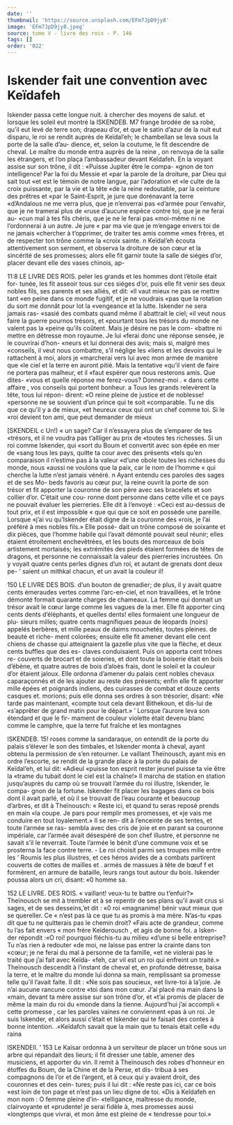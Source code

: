 ```yaml
---
date: ''
thumbnail: 'https://source.unsplash.com/EFm7JpD9jy8'
image: 'EFm7JpD9jy8.jpeg'
source: tome V - livre des rois - P. 146
tags: []
order: '022'
---
```


# Iskender fait une convention avec Keïdafeh

Iskender passa cette longue nuit. à chercher des moyens de salut. et lorsque les soleil eut montré la
lSKENDEB. M7 frange brodée de sa robe, qu’il eut levé de terre son;
drapeau d’or, et que le satin d’azur de la nuit eut disparu, le roi se rendit auprès de Keïdal’eh; le chambellan se leva sous la porte de la salle d’au- dience, et, selon la coutume, le fit descendre de cheval. Le maître du monde entra auprès de la reine ,
on renvoya de la salle les étrangers, et l’on plaça
l’ambassadeur devant Keîdafeh. En la voyant assise
sur son trône, il dit : «Puisse Jupiter être le compa-
«gnon de ton intelligence! Par la foi du Messie et
«par la parole de la droiture, par Dieu qui sait tout
«et est le témoin de notre langue, par l’adoration et
«le culte de la croix puissante, par la vie et la tête
«de la reine redoutable, par la ceinture des prêtres et
«par le Saint-Esprit, je jure que dorénavant la terre
«d’Andalous ne me verra plus, que je n’enverrai pas
«d’armée pour l’envahir, que je ne tramerai plus de
«ruse d’aucune espèce contre toi, que je ne ferai au-
«cun mal à tes fils chéris, que je ne le ferai pas
«moi-même ni ne l’ordonnerai à un autre. Je jure
« par ma vie que je m’engage envers toi de ne jamais
«chercher à t’opprimer, de traiter tes amis comme
«mes frères, et de respecter ton trône comme la «croix sainte. n
Keïdal’eh écouta attentivement son serment, et
observa la droiture de son cœur et la sincérité de ses
promesses; alors elle fit garnir toute la salle de siéges d’or, placer devant elle des vases chinois, ap-

11:8 LE LIVRE DES ROIS.
peler les grands et les hommes dont l’étoile était for-
tunée, les fit asseoir tous sur ces siéges d’or, puis
elle fit venir ses deux nobles fils, ses parents et ses alliés, et dit: «ll vaut mieux ne pas se mettre tant «en peine dans ce monde fugitif, et je ne voudrais «pas que la rotation du sort me donnât pour lot la
«vengeance et la lutte. Iskender ne sera jamais ras-
«sasié des combats quand même il abattrait le ciel;
«il veut nous faire la guerre pournos trésors, et
«pourtant tous les trésors du monde ne valent pas la «peine qu’ils coûtent. Mais je désire ne pas le com-
«battre ni mettre en détresse mon royaume. Je lui «ferai donc une réponse sensée, je le couvrirai d’hon-
«neurs et lui donnerai des avis; mais si, malgré mes «conseils, il veut nous combattre, s’il néglige les «liens et les devoirs qui le rattachent à moi, alors je «marcherai vers lui avec mon armée de manière que
«le ciel et la terre en auront pitié. Mais la tentative «qu’il vient de faire ne portera pas malheur, et il «faut espérer que nous resterons amis. Que dites- «vous et quelle réponse me ferez-vous? Donnez-moi .
« dans cette affaire , vos conseils qui portent bonheur. a
Tous les grands relevèrent la tête, tous lui répon- dirent: «O reine pleine de justice et de noblesse! «personne ne se souvient d’un prince qui te soit «comparable. Tu ne dis que ce qu’il y a de mieux,
«et heureux ceux qui ont un chef comme toi. Si le «roi devient ton ami, que peut demander de mieux

[SKENDEIL c Un!) « un sage? Car il n’essayera plus de s’emparer de tes
«trésors, et il ne voudra pas t’allliger au prix de «toutes tes richesses. Si un roi comme Iskender, qui «sort du Boum et convertit avec son épée en mer de «sang tous les pays, quitte ta cour avec des présents «tels qu’en comparaison il n’estime pas à la valeur
«d’une obole toutes les richesses du monde, nous «aussi ne voulons que la paix, car le nom de l’homme
« qui cherche la lutte n’est jamais vénéré. n
Ayant entendu ces paroles des sages et de ses Mo- beds favoris au cœur pur, la reine ouvrit la porte de son trésor et fit apporter la couronne de son père avec ses bracelets et son collier d’or. C’était une cou-
ronne dont personne dans cette ville et ce pays ne pouvait évaluer les pierreries. Elle dit à l’envoyé :
«Ceci est au-dessus de tout prix, et il est impossible « que qui que ce soit en possède une pareille. Lorsque «j’ai vu qu’Iskender était digne de la couronne des
«rois, je l’ai préféré à mes nobles fils.» Elle possé-
dait un trône composé de soixante et dix pièces, que l’homme habile qui l’avait démonté pouvait seul
réunir; elles étaient étroitement enchevêtrées, et les
bouts des morceaux de bois artistement mortaisés; les extrémités des pieds étaient formées de têtes de
dragons, et personne ne connaissait la valeur des pierreries incrustées. On y voyait quatre cents perles dignes d’un roi, et autant de grenats dont deux pe- ’ saient un mithkal chacun, et un avait la couleur
il!

150 LE LIVRE DES BOIS.
d’un bouton de grenadier; de plus, il y avait quatre cents émeraudes vertes comme l’arc-en-ciel, et non travaillées, et le trône démonté formait quarante
charges de chameaux. La femme qui donnait un trésor avait le cœur large comme les vagues de la mer. Elle fit apporter cinq cents dents d’éléphants, et
quelles dents! elles formaient une longueur de plu- sieurs milles; quatre cents magnifiques peaux de léopards (noirs) appelés berbères, et mille peaux de
daims mouchetés, toutes pleines. de beauté et riche- ment colorées; ensuite elle fit amener devant elle cent chiens de chasse qui atteignaient la gazelle plus vite que la flèche, et deux cents buffles que des es- claves conduisaient. Puis on apporta cent trônes re- couverts de brocart et de soieries, et dont toute la boiserie était en bois d’ébène, et quatre autres de
bois d’aloès frais, dont le soleil et la couleur d’or
étaient jaloux. Elle ordonna d’amener du palais cent nobles chevaux caparaçonnés et de les ajouter au reste
des présents; enfin elle fit apporter mille épées et poignards indiens, des cuirasses de combat et douze cents casques et. morions; puis elle donna ses ordres à son trésorier, disant: «Ne tarde pas maintenant,
«compte tout cela devant Bithekoun, et dis-lui de «s’apprêter de grand matin pour le départ.» ’
Lorsque l’aurore leva son étendard et que le fir- mament de couleur violette était devenu blanc comme le camphre, que la terre fut fraîche et les montagnes

lSKENDEB. 15! roses comme la sandaraque, on entendit de la porte
du palais s’élever le son des timbales, et Iskender monta à cheval, ayant obtenu la permission de s’en retourner. Le vaillant Theïnousch, ayant mis en ordre l’escorte, se rendit de la grande place à la porte du palais de Keïdal’eh, et lui dit: «Adieul «puisse ton esprit rester jeunel puisse ta vie être la «trame du tubait dont le ciel est la chaîne!» Il marcha
de station en station jusqu’auprès du camp où se trouvait l’armée du roi illustre, Iskender, le compa-
gnon de la fortune. Iskender fit placer les bagages dans ce bois dont il avait parlé, et où il se trouvait de l’eau courante et beaucoup d’arbres, et dit à Theïnousch:
« Reste ici, et quand tu seras reposé prends en main
«la coupe. Je pars pour remplir mes promesses, et «je vais me conduire en tout loyalement.» Il se ren-
dit à l’enceinte de ses tentes, et toute l’armée se ras-
sembla avec des cris de joie et en parant sa couronne impériale, car l’armée avait désespéré de son chef
illustre, et personne ne savait s’il le reverrait. Toute l’armée le bénit d’une commune voix et se prosterna
la face contre terre. -
Le roi choisit parmi ses troupes mille entre les
’ Roumis les plus illustres, et ces héros avides de a
combats partirent couverts de cottes de mailles et . armés de massues à tête de bœuf f et formèrent, en
armure de bataille, leurs rangs tout autour du bois. Iskender poussa alors un cri, disant: «0 homme
sa.

152 LE LIVRE. DES ROIS.
« vaillant! veux-tu te battre ou t’enfuir?» Theïnousch
se mit à trembler et à se repentir de ses plans qu’il avait crus si sages, et de ses desseins,’et dit : «0 roi «magnanime! bénir vaut mieux que se quereller. Ce « n’est pas là ce que tu as promis à ma mère. N’as-tu
«pas dit que tu ne quitterais pas le chemin droit? «Fais acte de grandeur, comme tu l’as fait envers
« mon frère Keïderousch , et agis de bonne foi. a Isken-
der répondit :«O roi! pourquoi fléchis-tu au milieu «d’une si belle entreprise? Tu n’as rien à redouter
«de moi, ne laisse pas entrer la crainte dans ton «cœur; je ne ferai du mal à personne de ta famille, «et ne violerai pas le traité que j’ai fait avec Keïda-
«feh, car vil est un roi qui enfreint un traité.»
Theïnousch descendit à l’instant de cheval et, en
profonde détresse, baisa la terre, et le maître du
monde lui donna sa main, remplissant sa promesse telle qu’il l’avait faite. Il dit : «Ne sois pas soucieux,
«et livre-toi à la’joie. Je n’ai aucune rancune contre
«toi dans mon cœur. J’ai placé ma main dans la
«main, devant ta mère assise sur son trône d’or, et
«t’ai promis de placer de même la main du roi du «monde dans la tienne. Aujourd’hui j’ai accompli
« cette promesse , car les paroles vaines ne conviennent «pas à un roi. Je suis Iskender, et alors aussi c’était
et Iskender qui te faisait des contes à bonne intention. .«Keïdafch savait que la main que tu tenais était celle
«du raina

lSKENDEll. ’ 153 Le Kaïsar ordonna à un serviteur de placer un
trône sous un arbre qui répandait des lieurs; il fit dresser une table, amener des musiciens, et apporter du vin. Il remit à Theïnousch des robes d’honneur en étoffes du Boum, de la Chine et de la Perse, et dis- tribua à ses compagnons de l’or et de l’argent, et
à ceux qui y avaient droit, des couronnes et des cein- tures; puis il lui dit : «Ne reste pas ici, car ce bois «est loin de ton page et n’est pas un lieu digne de toi.
«Dis à Keîdafeh en mon nom : O femme pleine d’in-
«telligance, maîtresse du monde, clairvoyante et «prudente! je serai fidèle à, mes promesses aussi «longtemps que vivrai, et mon âme est pleine de « tendresse pour toi.»
